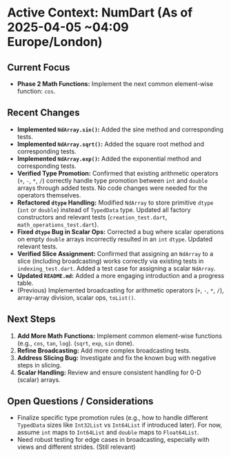 # Active Context: NumDart (As of 2025-04-05 ~04:09 Europe/London)

## Current Focus

- **Phase 2 Math Functions:** Implement the next common element-wise function:
  `cos`.

## Recent Changes

- **Implemented `NdArray.sin()`:** Added the sine method and corresponding
  tests.
- **Implemented `NdArray.sqrt()`:** Added the square root method and
  corresponding tests.
- **Implemented `NdArray.exp()`:** Added the exponential method and
  corresponding tests.
- **Verified Type Promotion:** Confirmed that existing arithmetic operators
  (`+`, `-`, `*`, `/`) correctly handle type promotion between `int` and
  `double` arrays through added tests. No code changes were needed for the
  operators themselves.
- **Refactored `dtype` Handling:** Modified `NdArray` to store primitive `dtype`
  (`int` or `double`) instead of `TypedData` type. Updated all factory
  constructors and relevant tests (`creation_test.dart`,
  `math_operations_test.dart`).
- **Fixed `dtype` Bug in Scalar Ops:** Corrected a bug where scalar operations
  on empty `double` arrays incorrectly resulted in an `int` `dtype`. Updated
  relevant tests.
- **Verified Slice Assignment:** Confirmed that assigning an `NdArray` to a
  slice (including broadcasting) works correctly via existing tests in
  `indexing_test.dart`. Added a test case for assigning a scalar `NdArray`.
- **Updated `README.md`:** Added a more engaging introduction and a progress
  table.
- (Previous) Implemented broadcasting for arithmetic operators (`+`, `-`, `*`,
  `/`), array-array division, scalar ops, `toList()`.

## Next Steps

1. **Add More Math Functions:** Implement common element-wise functions (e.g.,
   `cos`, `tan`, `log`). (`sqrt`, `exp`, `sin` done).
2. **Refine Broadcasting:** Add more complex broadcasting tests.
3. **Address Slicing Bug:** Investigate and fix the known bug with negative
   steps in slicing.
4. **Scalar Handling:** Review and ensure consistent handling for 0-D (scalar)
   arrays.

## Open Questions / Considerations

- Finalize specific type promotion rules (e.g., how to handle different
  `TypedData` sizes like `Int32List` vs `Int64List` if introduced later). For
  now, assume `int` maps to `Int64List` and `double` maps to `Float64List`.
- Need robust testing for edge cases in broadcasting, especially with views and
  different strides. (Still relevant)
